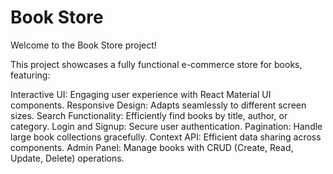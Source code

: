 # Book Store

Welcome to the Book Store project!

This project showcases a fully functional e-commerce store for books, featuring:

Interactive UI: Engaging user experience with React Material UI components.
Responsive Design: Adapts seamlessly to different screen sizes.
Search Functionality: Efficiently find books by title, author, or category.
Login and Signup: Secure user authentication.
Pagination: Handle large book collections gracefully.
Context API: Efficient data sharing across components.
Admin Panel: Manage books with CRUD (Create, Read, Update, Delete) operations.
